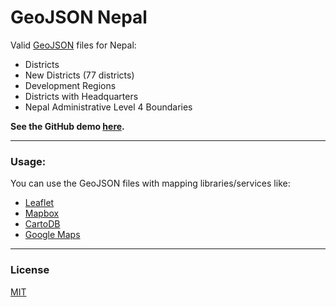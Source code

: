 # GeoJSON Nepal

Valid [GeoJSON](http://geojson.org/) files for Nepal:

* Districts
* New Districts (77 districts)
* Development Regions
* Districts with Headquarters
* Nepal Administrative Level 4 Boundaries

**See the GitHub demo [here](http://mesaugat.github.io/geoJSON-Nepal/).**

---

### Usage:

You can use the GeoJSON files with mapping libraries/services like:

* [Leaflet](http://leafletjs.com/examples/geojson/)
* [Mapbox](https://www.mapbox.com/help/define-geojson/)
* [CartoDB](https://carto.com/blog/github-geojson-and-cartodb)
* [Google Maps](https://developers.google.com/maps/documentation/javascript/datalayer#load_geojson)

---

### License

[MIT](LICENSE.md)
